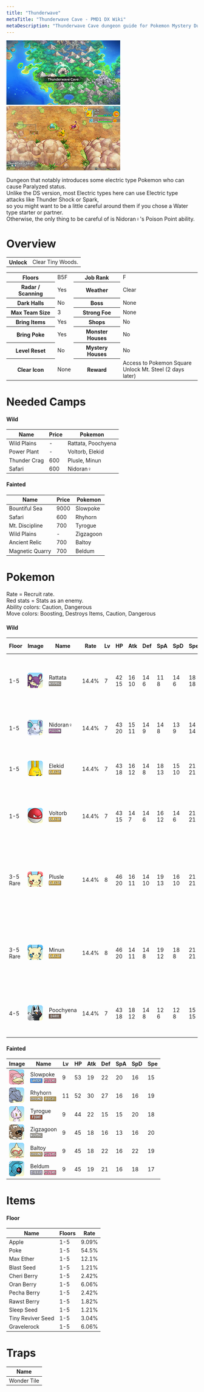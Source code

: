 ```yaml
---
title: "Thunderwave"
metaTitle: "Thunderwave Cave - PMD1 DX Wiki"
metaDescription: "Thunderwave Cave dungeon guide for Pokemon Mystery Dungeon: Rescue Team DX."
---
```


<div class="pageTopImage dungeonPageTopImage2">
  <img src="../images/areas/thunderwave_cave.jpg"/><img src="../images/areas/thunderwave_cave_2.jpg"/>
</div>

Dungeon that notably introduces some electric type Pokemon who can cause Paralyzed status.<br/>Unlike the DS version, most Electric types here can use Electric type attacks like Thunder Shock or Spark,<br/>so you might want to be a little careful around them if you chose a Water type starter or partner.<br/>Otherwise, the only thing to be careful of is Nidoran♀'s Poison Point ability.

# Overview

<table class="dungeonOverview">
  <tr>
    <th>Unlock</th>
    <td class="highlightYellow">Clear Tiny Woods.</td>
  </tr>
</table>

<table class="dungeonTable">
  <tr>
    <th>Floors</th>
    <td>B5F</td>
    <th>Job Rank</th>
    <td>F</td>
  </tr>
  <tr>
    <th>Radar / Scanning</th>
    <td>Yes</td>
    <th>Weather</th>
    <td>Clear</td>
  </tr>
  <tr>
    <th>Dark Halls</th>
    <td>No</td>
    <th>Boss</th>
    <td>None</td>
  </tr>
  <tr>
    <th>Max Team Size</th>
    <td>3</td>
    <th>Strong Foe</th>
    <td>None</td>
  </tr>
  <tr>
    <th>Bring Items</th>
    <td>Yes</td>
    <th>Shops</th>
    <td>No</td>
  </tr>
  <tr>
    <th>Bring Poke</th>
    <td>Yes</td>
    <th>Monster Houses</th>
    <td>No</td>
  </tr>
  <tr>
    <th>Level Reset</th>
    <td>No</td>
    <th>Mystery Houses</th>
    <td>No</td>
  </tr>
  <tr>
    <th>Clear Icon</th>
    <td>None</td>
    <th>Reward</th>
    <td>Access to Pokemon Square<br/>Unlock Mt. Steel (2 days later)</td>
  </tr>
</table>

# Needed Camps

#### Wild

|Name|Price|Pokemon|
|-|-|-|
|Wild Plains|-|Rattata, Poochyena|
|Power Plant|-|Voltorb, Elekid|
|Thunder Crag|600|Plusle, Minun|
|Safari|600|Nidoran♀|

#### Fainted

|Name|Price|Pokemon|
|-|-|-|
|Bountiful Sea|9000|Slowpoke|
|Safari|600|Rhyhorn|
|Mt. Discipline|700|Tyrogue|
|Wild Plains|-|Zigzagoon|
|Ancient Relic|700|Baltoy|
|Magnetic Quarry|700|Beldum|

# Pokemon

Rate = Recruit rate.<br/>Red stats = Stats as an enemy.<br/>Ability colors: <span class="highlightYellow">Caution</span>, <span class="highlightOrange">Dangerous</span><br/>Move colors: <span class="boost">Boosting</span>, <span class="item">Destroys Items</span>, <span class="caution">Caution</span>, <span class="extreme">Dangerous</span>

#### Wild

|Floor|Image|Name|Rate|Lv|HP|Atk|Def|SpA|SpD|Spe|Exp|Ability + Moves|
|-|-|-|-|-|-|-|-|-|-|-|-|-|
|1-5|![Rattata](../images/pokemon/019.png)|Rattata<br/>![Normal](../images/type/normal.gif)|14.4%|7|42<br/><span class="redText">15</span>|16<br/><span class="redText">10</span>|14<br/><span class="redText">6</span>|11<br/><span class="redText">8</span>|14<br/><span class="redText">6</span>|18<br/><span class="redText">18</span>|8|Run Away or <span class="highlightYellow">Guts</span><br/>Tackle / Tail Whip / Quick Attack / Focus Energy|
|1-5|![Nidoran♀](../images/pokemon/029.png)|Nidoran♀<br/>![Poison](../images/type/poison.gif)|14.4%|7|43<br/><span class="redText">20</span>|15<br/><span class="redText">11</span>|14<br/><span class="redText">9</span>|14<br/><span class="redText">8</span>|13<br/><span class="redText">9</span>|14<br/><span class="redText">14</span>|9|<span class="highlightYellow">Poison Point</span> or Rivalry<br/>Growl / Scratch / Tail Whip|
|1-5|![Elekid](../images/pokemon/239.png)|Elekid<br/>![Electric](../images/type/electric.gif)|14.4%|7|43<br/><span class="redText">18</span>|16<br/><span class="redText">12</span>|14<br/><span class="redText">8</span>|18<br/><span class="redText">13</span>|15<br/><span class="redText">10</span>|21<br/><span class="redText">21</span>|11|<span class="highlightOrange">Static</span><br/>Quick Attack / Leer / Thunder Shock|
|1-5|![Voltorb](../images/pokemon/100.png)|Voltorb<br/>![Electric](../images/type/electric.gif)|14.4%|7|43<br/><span class="redText">15</span>|14<br/><span class="redText">7</span>|14<br/><span class="redText">6</span>|16<br/><span class="redText">12</span>|14<br/><span class="redText">6</span>|21<br/><span class="redText">21</span>|9|<span class="highlightOrange">Static</span> or Soundproof<br/>Charge / Tackle / <span class="caution">Sonic Boom</span> / Eerie Impulse|
|3-5<br/>Rare|![Plusle](../images/pokemon/311.png)|Plusle<br/>![Electric](../images/type/electric.gif)|14.4%|8|46<br/><span class="redText">20</span>|16<br/><span class="redText">11</span>|14<br/><span class="redText">10</span>|19<br/><span class="redText">13</span>|16<br/><span class="redText">10</span>|21<br/><span class="redText">21</span>|14|Plus<br/><span class="extreme">Nuzzle</span> / Play Nice / Growl / <span class="caution">Thunder Wave</span> /<br/>Quick Attack / Helping Hand / Spark|
|3-5<br/>Rare|![Minun](../images/pokemon/312.png)|Minun<br/>![Electric](../images/type/electric.gif)|14.4%|8|46<br/><span class="redText">20</span>|14<br/><span class="redText">11</span>|14<br/><span class="redText">8</span>|19<br/><span class="redText">12</span>|18<br/><span class="redText">8</span>|21<br/><span class="redText">21</span>|13|Minus<br/><span class="extreme">Nuzzle</span> / Play Nice / Growl / <span class="caution">Thunder Wave</span> /<br/>Quick Attack / Helping Hand / Spark|
|4-5|![Poochyena](../images/pokemon/261.png)|Poochyena<br/>![Dark](../images/type/dark.gif)|14.4%|7|43<br/><span class="redText">18</span>|18<br/><span class="redText">12</span>|14<br/><span class="redText">8</span>|12<br/><span class="redText">6</span>|12<br/><span class="redText">8</span>|15<br/><span class="redText">15</span>|10|Run Away or Quick Feet<br/>Tackle / <span class="boost">Howl</span> / Sand Attack|

#### Fainted

|Image|Name|Lv|HP|Atk|Def|SpA|SpD|Spe|
|-|-|-|-|-|-|-|-|-|
|![Slowpoke](../images/pokemon/079.png)|Slowpoke<br/>![Water](../images/type/water.gif) ![Psychic](../images/type/psychic.gif)|9|53|19|22|20|16|15|
|![Rhyhorn](../images/pokemon/111.png)|Rhyhorn<br/>![Ground](../images/type/ground.gif) ![Rock](../images/type/rock.gif)|11|52|30|27|16|16|19|
|![Tyrogue](../images/pokemon/236.png)|Tyrogue<br/>![Fighting](../images/type/fighting.gif)|9|44|22|15|15|20|18|
|![Zigzagoon](../images/pokemon/263.png)|Zigzagoon<br/>![Normal](../images/type/normal.gif)|9|45|18|16|13|16|20|
|![Baltoy](../images/pokemon/343.png)|Baltoy<br/>![Ground](../images/type/ground.gif) ![Psychic](../images/type/psychic.gif)|9|45|18|22|16|22|19|
|![Beldum](../images/pokemon/374.png)|Beldum<br/>![Steel](../images/type/steel.gif) ![Psychic](../images/type/psychic.gif)|9|45|19|21|16|18|17|

# Items

#### Floor

|Name|Floors|Rate|
|-|-|-|
|Apple|1-5|9.09%|
|Poke|1-5|54.5%|
|Max Ether|1-5|12.1%|
|Blast Seed|1-5|1.21%|
|Cheri Berry|1-5|2.42%|
|Oran Berry|1-5|6.06%|
|Pecha Berry|1-5|2.42%|
|Rawst Berry|1-5|1.82%|
|Sleep Seed|1-5|1.21%|
|Tiny Reviver Seed|1-5|3.04%|
|Gravelerock|1-5|6.06%|

# Traps

|Name|
|-|
|Wonder Tile|
